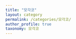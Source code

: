 ```yaml
---
title: "모각코"
layout: category
permalink: /categories/모각코/
author_profile: true
taxonomy: 모각코
---
```

